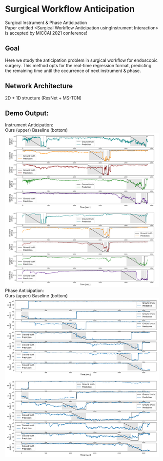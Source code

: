 # Surgical Workflow Anticipation
Surgical Instrument &amp; Phase Anticipation      
Paper entitled \<Surgical Workflow Anticipation usingInstrument Interaction\> is accepted by MICCAI 2021 conference!

## Goal
Here we study the anticipation problem in surgical workflow for endoscopic surgery. This method opts for the real-time regression format, predicting the remaining time until the occurrence of next instrument &amp; phase. 

## Network Architecture

2D + 1D structure (ResNet + MS-TCN)



## Demo Output:        
Instrument Anticipation:     
Ours (upper) Baseline (bottom)
![Alt text](/src/instrument_anticipation.png)     
Phase Anticipation:        
Ours (upper) Baseline (bottom)      
![Alt text](/src/phase_anticipation.png)      

